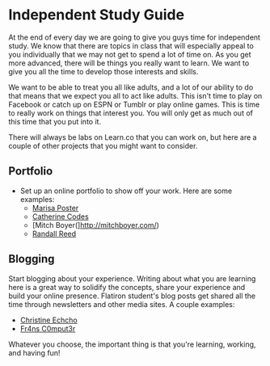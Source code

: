 # Independent Study Guide

At the end of every day we are going to give you guys time for independent study. We know that there are topics in class that will especially appeal to you individually that we may not get to spend a lot of time on. As you get more advanced, there will be things you really want to learn. We want to give you all the time to develop those interests and skills.

We want to be able to treat you all like adults, and a lot of our ability to do that means that we expect you all to act like adults. This isn't time to play on Facebook or catch up on ESPN or Tumblr or play online games. This is time to really work on things that interest you. You will only get as much out of this time that you put into it.

There will always be labs on Learn.co that you can work on, but here are a couple of other projects that you might want to consider. 

## Portfolio

+ Set up an online portfolio to show off your work. Here are some examples:
  * [Marisa Poster](http://marisaposter.com/)
  * [Catherine Codes](http://catherinecodes.com/)
  * [Mitch Boyer(]http://mitchboyer.com/)
  * [Randall Reed](http://randallreedjr.com/portfolio/)

## Blogging

Start blogging about your experience. Writing about what you are learning here is a great way to solidify the concepts, share your experience and build your online presence. Flatiron student's blog posts get shared all the time through newsletters and other media sites. A couple examples: 

  * [Christine Echcho](http://christinehcho.tumblr.com/)
  * [Fr4ns C0mput3r](http://fr4nsc0mput3r.tumblr.com/)

Whatever you choose, the important thing is that you're learning, working, and having fun!
